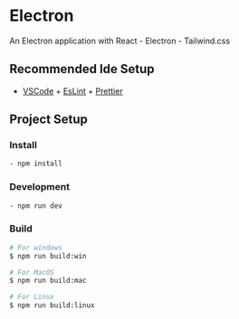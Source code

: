 # Electron

An Electron application with React - Electron - Tailwind.css

## Recommended Ide Setup

- [VSCode](https://code.visualstudio.com/) + [EsLint](https://marketplace.visualstudio.com/items?itemName=dbaeumer.vscode-eslint) + [Prettier](https://marketplace.visualstudio.com/items?itemName=esbenp.prettier-vscode)

## Project Setup

### Install

```bash
- npm install
```

### Development

```bash
- npm run dev
```

### Build

```bash
# For windows
$ npm run build:win

# For MacOS
$ npm run build:mac

# For Linux
$ npm run build:linux
```
